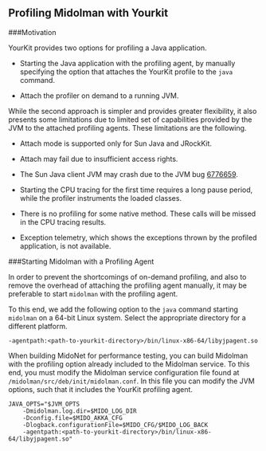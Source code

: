## Profiling Midolman with Yourkit

###Motivation

YourKit provides two options for profiling a Java application.

* Starting the Java application with the profiling agent, by manually specifying
the option that attaches the YourKit profile to the `java` command.

* Attach the profiler on demand to a running JVM.

While the second approach is simpler and provides greater flexibility, it also 
presents some limitations due to limited set of capabilities provided by the JVM
to the attached profiling agents. These limitations are the following.

* Attach mode is supported only for Sun Java and JRockKit.

* Attach may fail due to insufficient access rights.

* The Sun Java client JVM may crash due to the JVM bug
[6776659](http://bugs.java.com/bugdatabase/view_bug.do?bug_id=6776659).

* Starting the CPU tracing for the first time requires a long pause period,
while the profiler instruments the loaded classes.

* There is no profiling for some native method. These calls will be missed in
the CPU tracing results.

* Exception telemetry, which shows the exceptions thrown by the profiled
application, is not available.

###Starting Midolman with a Profiling Agent

In order to prevent the shortcomings of on-demand profiling, and also to
remove the overhead of attaching the profiling agent manually, it may be
preferable to start `midolman` with the profiling agent.

To this end, we add the following option to the `java` command starting
`midolman` on a 64-bit Linux system. Select the appropriate directory for
a different platform.

    -agentpath:<path-to-yourkit-directory>/bin/linux-x86-64/libyjpagent.so
    
When building MidoNet for performance testing, you can build Midolman with the
profiling option already included to the Midolman service. To this end, you
must modify the Midolman service configuration file found at
`/midolman/src/deb/init/midolman.conf`. In this file you can modify the JVM
options, such that it includes the YourKit profiling agent.

    JAVA_OPTS="$JVM_OPTS
        -Dmidolman.log.dir=$MIDO_LOG_DIR
        -Dconfig.file=$MIDO_AKKA_CFG
        -Dlogback.configurationFile=$MIDO_CFG/$MIDO_LOG_BACK
        -agentpath:<path-to-yourkit-directory>/bin/linux-x86-64/libyjpagent.so"

